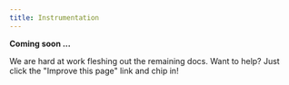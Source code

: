```yaml
---
title: Instrumentation
---
```


**Coming soon ...**

We are hard at work fleshing out the remaining docs. Want to help? Just click
the "Improve this page" link and chip in!
